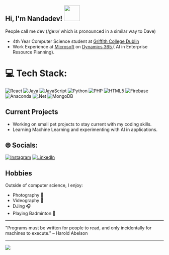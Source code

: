 <h2> Hi, I'm Nandadev! <img src="https://media1.giphy.com/media/v1.Y2lkPTc5MGI3NjExNzJxNXZocHZwM2lyYW5kczVpaHBqcmFtNmozcHZiNGo3MDV3dnQ3OSZlcD12MV9pbnRlcm5hbF9naWZfYnlfaWQmY3Q9cw/INWvHtY18ElyvtEdS2/giphy.webp" width="50"></h2>

<p>People call me dev (/d̪eːʋ/ which is pronounced in a similar way to Dave)</p>

<ul>
<li>4th Year Computer Science student at <a href="http://www.unb.br">Griffith College Dublin</a></li>
<li>Work Experience at <a href="https://www.microsoft.com/en-ie">Microsoft</a> on <a href="https://www.microsoft.com/en-us/dynamics-365">Dynamics 365 </a>( AI in Enterprise Resource Planning).</li>
</ul>

# 💻 Tech Stack:
![React](https://img.shields.io/badge/react-%2320232a.svg?style=for-the-badge&logo=react&logoColor=%2361DAFB) ![Java](https://img.shields.io/badge/java-%23ED8B00.svg?style=for-the-badge&logo=openjdk&logoColor=white) ![JavaScript](https://img.shields.io/badge/javascript-%23323330.svg?style=for-the-badge&logo=javascript&logoColor=%23F7DF1E) ![Python](https://img.shields.io/badge/python-3670A0?style=for-the-badge&logo=python&logoColor=ffdd54) ![PHP](https://img.shields.io/badge/php-%23777BB4.svg?style=for-the-badge&logo=php&logoColor=white) ![HTML5](https://img.shields.io/badge/html5-%23E34F26.svg?style=for-the-badge&logo=html5&logoColor=white) ![Firebase](https://img.shields.io/badge/firebase-%23039BE5.svg?style=for-the-badge&logo=firebase) ![Anaconda](https://img.shields.io/badge/Anaconda-%2344A833.svg?style=for-the-badge&logo=anaconda&logoColor=white) ![.Net](https://img.shields.io/badge/.NET-5C2D91?style=for-the-badge&logo=.net&logoColor=white) ![MongoDB](https://img.shields.io/badge/MongoDB-%234ea94b.svg?style=for-the-badge&logo=mongodb&logoColor=white)


## Current Projects
- Working on small pet projects to stay current with my coding skills.
- Learning Machine Learning and experimenting with AI in applications.

## 🌐 Socials:
[![Instagram](https://img.shields.io/badge/Instagram-%23E4405F.svg?logo=Instagram&logoColor=white)](https://instagram.com/_nandadev_) [![LinkedIn](https://img.shields.io/badge/LinkedIn-%230077B5.svg?logo=linkedin&logoColor=white)](https://linkedin.com/in/nandadevrmenon) 

## Hobbies
Outside of computer science, I enjoy:
- Photography 📸
- Videography 🎥
- DJing 🎧
- Playing Badminton 🏸

---

"Programs must be written for people to read, and only incidentally for machines to execute." – Harold Abelson

---
[![](https://visitcount.itsvg.in/api?id=nandadevrmenon&icon=0&color=0)](https://visitcount.itsvg.in)

<!-- Proudly created with GPRM ( https://gprm.itsvg.in ) -->
